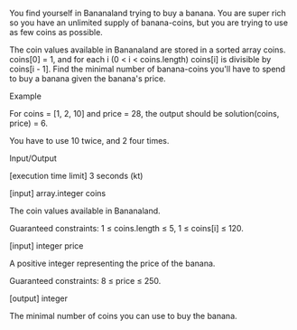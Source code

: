 You find yourself in Bananaland trying to buy a banana. You are super rich so you have an unlimited supply of banana-coins, but you are trying to use as few coins as possible.

The coin values available in Bananaland are stored in a sorted array coins. coins[0] = 1, and for each i (0 < i < coins.length) coins[i] is divisible by coins[i - 1]. Find the minimal number of banana-coins you'll have to spend to buy a banana given the banana's price.

Example

For coins = [1, 2, 10] and price = 28, the output should be
solution(coins, price) = 6.

You have to use 10 twice, and 2 four times.

Input/Output

[execution time limit] 3 seconds (kt)

[input] array.integer coins

The coin values available in Bananaland.

Guaranteed constraints:
1 ≤ coins.length ≤ 5,
1 ≤ coins[i] ≤ 120.

[input] integer price

A positive integer representing the price of the banana.

Guaranteed constraints:
8 ≤ price ≤ 250.

[output] integer

The minimal number of coins you can use to buy the banana.

